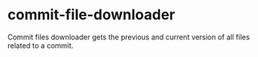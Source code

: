 # commit-file-downloader
Commit files downloader gets the previous and current version of all files related to a commit.
